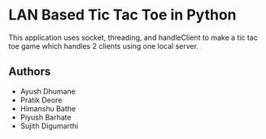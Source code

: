 
# LAN Based Tic Tac Toe in Python

This application uses socket, threading, and handleClient to make a tic tac toe game which handles 2 clients using one local server.




## Authors

- Ayush Dhumane
- Pratik Deore
- Himanshu Bathe
- Piyush Barhate
- Sujith Digumarthi

